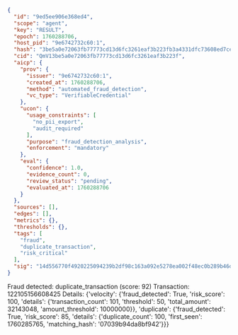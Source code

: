 ```json
{
  "id": "9ed5ee906e368ed4",
  "scope": "agent",
  "key": "RESULT",
  "epoch": 1760288706,
  "host_pid": "9e6742732c60:1",
  "hash": "3be5a0e72063fb77773cd13d6fc3261eaf3b223fb3a4331dfc73608ed7cebf1a",
  "cid": "QmV13be5a0e72063fb77773cd13d6fc3261eaf3b223f",
  "aicp": {
    "prov": {
      "issuer": "9e6742732c60:1",
      "created_at": 1760288706,
      "method": "automated_fraud_detection",
      "vc_type": "VerifiableCredential"
    },
    "ucon": {
      "usage_constraints": [
        "no_pii_export",
        "audit_required"
      ],
      "purpose": "fraud_detection_analysis",
      "enforcement": "mandatory"
    },
    "eval": {
      "confidence": 1.0,
      "evidence_count": 0,
      "review_status": "pending",
      "evaluated_at": 1760288706
    }
  },
  "sources": [],
  "edges": [],
  "metrics": {},
  "thresholds": {},
  "tags": [
    "fraud",
    "duplicate_transaction",
    "risk_critical"
  ],
  "sig": "14d556770f4920225094239b2df98c163a092e5278ea002f48ec0b289b46d911"
}
```

Fraud detected: duplicate_transaction (score: 92)
Transaction: 122105156608425
Details: {'velocity': {'fraud_detected': True, 'risk_score': 100, 'details': {'transaction_count': 101, 'threshold': 50, 'total_amount': 32143048, 'amount_threshold': 10000000}}, 'duplicate': {'fraud_detected': True, 'risk_score': 85, 'details': {'duplicate_count': 100, 'first_seen': 1760285765, 'matching_hash': '07039b94da8bf942'}}}
